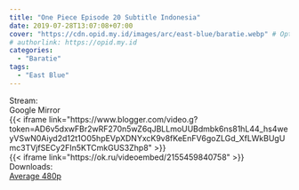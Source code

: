 ```yaml
---
title: "One Piece Episode 20 Subtitle Indonesia"
date: 2019-07-28T13:07:08+07:00
cover: "https://cdn.opid.my.id/images/arc/east-blue/baratie.webp" # Optional, cover
# authorlink: https://opid.my.id
categories:
  - "Baratie"
tags:
  - "East Blue"
---
```

<div class="ui menu violet borderless inverted">
  <div class="header item active">
        Stream:
    </div>
  <a class="active item" data-tab="google">
    <i class="google drive icon"></i> Google
  </a>
  <a class="item nounderline" data-tab="mirror">
    <i class="odnoklassniki icon"></i> Mirror
  </a>
</div>
<div class="ui bottom attached tab segment active" style="border:0 !important;" data-tab="google">
{{< iframe link="https://www.blogger.com/video.g?token=AD6v5dxwFBr2wRF270n5wZ6qJBLLmoUUBdmbk6ns81hL44_hs4weyVSwN0Aiyd2d12t1O05hpEVpXDNYxcK9v8fKeEnFV6goZLGd_XfLWkBUgUmc3TVjfSECy2FIn5KTCmkGUS3Zhp8" >}}
</div>
<div class="ui bottom attached tab segment" style="border:0 !important;" data-tab="mirror">
{{< iframe link="https://ok.ru/videoembed/2155459840758" >}}
</div>
<div class="ui menu violet borderless inverted">
  <div class="header item active">
        Downloads:
    </div>
  <a class="item nounderline" href="https://ouo.io/aInAr7p" target="_blank" rel="dofollow"><i class="google drive icon"></i>
    Average 480p</a>
</div>
